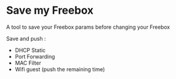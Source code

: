 # Save my Freebox

A tool to save your Freebox params before changing your Freebox

Save and push :
- DHCP Static 
- Port Forwarding
- MAC Filter
- Wifi guest (push the remaining time)